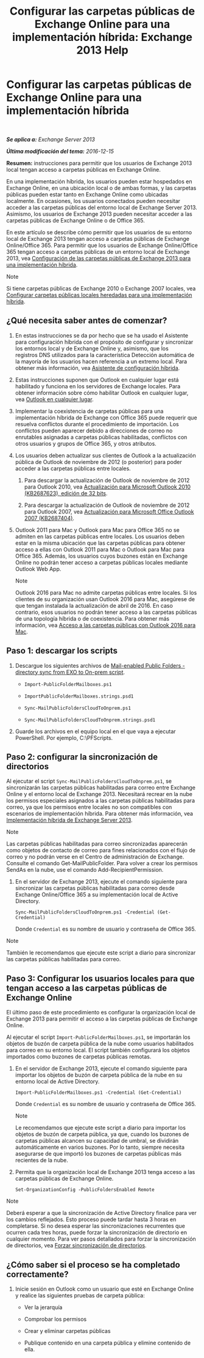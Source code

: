 ﻿---
title: 'Configurar las carpetas públicas de Exchange Online para una implementación híbrida: Exchange 2013 Help'
TOCTitle: Configurar las carpetas públicas de Exchange Online para una implementación híbrida
ms:assetid: d979edb3-967b-4431-8beb-0c236bf7f56d
ms:mtpsurl: https://technet.microsoft.com/es-es/library/Mt729076(v=EXCHG.150)
ms:contentKeyID: 72768736
ms.date: 04/23/2018
mtps_version: v=EXCHG.150
ms.translationtype: HT
---

# Configurar las carpetas públicas de Exchange Online para una implementación híbrida

 

_**Se aplica a:** Exchange Server 2013_

_**Última modificación del tema:** 2016-12-15_

**Resumen:**  instrucciones para permitir que los usuarios de Exchange 2013 local tengan acceso a carpetas públicas en Exchange Online.

En una implementación híbrida, los usuarios pueden estar hospedados en Exchange Online, en una ubicación local o de ambas formas, y las carpetas públicas pueden estar tanto en Exchange Online como ubicadas localmente. En ocasiones, los usuarios conectados pueden necesitar acceder a las carpetas públicas del entorno local de Exchange Server 2013. Asimismo, los usuarios de Exchange 2013 pueden necesitar acceder a las carpetas públicas de Exchange Online o de Office 365.

En este artículo se describe cómo permitir que los usuarios de su entorno local de Exchange 2013 tengan acceso a carpetas públicas de Exchange Online/Office 365. Para permitir que los usuarios de Exchange Online/Office 365 tengan acceso a carpetas públicas de un entorno local de Exchange 2013, vea [Configuración de las carpetas públicas de Exchange 2013 para una implementación híbrida](configure-exchange-2013-public-folders-for-a-hybrid-deployment-exchange-2013-help.md).


> [!NOTE]
> Si tiene carpetas públicas de Exchange&nbsp;2010 o Exchange&nbsp;2007 locales, vea <A href="configure-legacy-on-premises-public-folders-for-a-hybrid-deployment-exchange-2013-help.md">Configurar carpetas públicas locales heredadas para una implementación híbrida</A>.



## ¿Qué necesita saber antes de comenzar?

1.  En estas instrucciones se da por hecho que se ha usado el Asistente para configuración híbrida con el propósito de configurar y sincronizar los entornos local y de Exchange Online y, asimismo, que los registros DNS utilizados para la característica Detección automática de la mayoría de los usuarios hacen referencia a un extremo local. Para obtener más información, vea [Asistente de configuración híbrida](https://technet.microsoft.com/es-es/library/hh529921\(v=exchg.150\)).

2.  Estas instrucciones suponen que Outlook en cualquier lugar está habilitado y funciona en los servidores de Exchange locales. Para obtener información sobre cómo habilitar Outlook en cualquier lugar, vea [Outlook en cualquier lugar](outlook-anywhere-exchange-2013-help.md).

3.  Implementar la coexistencia de carpetas públicas para una implementación híbrida de Exchange con Office 365 puede requerir que resuelva conflictos durante el procedimiento de importación. Los conflictos pueden aparecer debido a direcciones de correo no enrutables asignadas a carpetas públicas habilitadas, conflictos con otros usuarios y grupos de Office 365, y otros atributos.

4.  Los usuarios deben actualizar sus clientes de Outlook a la actualización pública de Outlook de noviembre de 2012 (o posterior) para poder acceder a las carpetas públicas entre locales.
    
    1.  Para descargar la actualización de Outlook de noviembre de 2012 para Outlook 2010, vea [Actualización para Microsoft Outlook 2010 (KB2687623), edición de 32 bits](https://www.microsoft.com/es-es/download/details.aspx?id=35702).
    
    2.  Para descargar la actualización de Outlook de noviembre de 2012 para Outlook 2007, vea [Actualización para Microsoft Office Outlook 2007 (KB2687404)](https://www.microsoft.com/es-es/download/details.aspx?id=35718).

5.  Outlook 2011 para Mac y Outlook para Mac para Office 365 no se admiten en las carpetas públicas entre locales. Los usuarios deben estar en la misma ubicación que las carpetas públicas para obtener acceso a ellas con Outlook 2011 para Mac o Outlook para Mac para Office 365. Además, los usuarios cuyos buzones están en Exchange Online no podrán tener acceso a carpetas públicas locales mediante Outlook Web App.
    

    > [!NOTE]
    > Outlook 2016 para Mac no admite carpetas públicas entre locales. Si los clientes de su organización usan Outlook 2016 para Mac, asegúrese de que tengan instalada la actualización de abril de 2016. En caso contrario, esos usuarios no podrán tener acceso a las carpetas públicas de una topología híbrida o de coexistencia. Para obtener más información, vea <A href="accessing-public-folders-with-outlook-2016-for-mac-exchange-2013-help.md">Acceso a las carpetas públicas con Outlook 2016 para Mac</A>.



## Paso 1: descargar los scripts

1.  Descargue los siguientes archivos de [Mail-enabled Public Folders - directory sync from EXO to On-prem script](https://go.microsoft.com/fwlink/p/?linkid=797795).
    
      - `Import-PublicFolderMailboxes.ps1`
    
      - `ImportPublicFolderMailboxes.strings.psd1`
    
      - `Sync-MailPublicFoldersCloudToOnprem.ps1`
    
      - `Sync-MailPublicFoldersCloudToOnprem.strings.psd1`

2.  Guarde los archivos en el equipo local en el que vaya a ejecutar PowerShell. Por ejemplo, C:\\PFScripts.

## Paso 2: configurar la sincronización de directorios

Al ejecutar el script `Sync-MailPublicFoldersCloudToOnprem.ps1`, se sincronizarán las carpetas públicas habilitadas para correo entre Exchange Online y el entorno local de Exchange 2013. Necesitará recrear en la nube los permisos especiales asignados a las carpetas públicas habilitadas para correo, ya que los permisos entre locales no son compatibles con escenarios de implementación híbrida. Para obtener más información, vea [Implementación híbrida de Exchange Server 2013](https://technet.microsoft.com/es-es/59e32000-4fcf-417f-a491-f1d8f9aeef9b\(exchg.150\)#doc).


> [!NOTE]
> Las carpetas públicas habilitadas para correo sincronizadas aparecerán como objetos de contacto de correo para fines relacionados con el flujo de correo y no podrán verse en el Centro de administración de Exchange. Consulte el comando Get-MailPublicFolder. Para volver a crear los permisos SendAs en la nube, use el comando Add-RecipientPermission.



1.  En el servidor de Exchange 2013, ejecute el comando siguiente para sincronizar las carpetas públicas habilitadas para correo desde Exchange Online/Office 365 a su implementación local de Active Directory.
    
        Sync-MailPublicFoldersCloudToOnprem.ps1 -Credential (Get-Credential)
    
    Donde `Credential` es su nombre de usuario y contraseña de Office 365.


> [!NOTE]
> También le recomendamos que ejecute este script a diario para sincronizar las carpetas públicas habilitadas para correo.



## Paso 3: Configurar los usuarios locales para que tengan acceso a las carpetas públicas de Exchange Online

El último paso de este procedimiento es configurar la organización local de Exchange 2013 para permitir el acceso a las carpetas públicas de Exchange Online.

Al ejecutar el script `Import-PublicFolderMailboxes.ps1`, se importarán los objetos de buzón de carpeta pública de la nube como usuarios habilitados para correo en su entorno local. El script también configurará los objetos importados como buzones de carpetas públicas remotas.

1.  En el servidor de Exchange 2013, ejecute el comando siguiente para importar los objetos de buzón de carpeta pública de la nube en su entorno local de Active Directory.
    
        Import-PublicFolderMailboxes.ps1 -Credential (Get-Credential)
    
    Donde `Credential` es su nombre de usuario y contraseña de Office 365.
    

    > [!NOTE]
    > Le recomendamos que ejecute este script a diario para importar los objetos de buzón de carpeta pública, ya que, cuando los buzones de carpetas públicas alcancen su capacidad de umbral, se dividirán automáticamente en varios buzones. Por lo tanto, siempre necesita asegurarse de que importó los buzones de carpetas públicas más recientes de la nube.



2.  Permita que la organización local de Exchange 2013 tenga acceso a las carpetas públicas de Exchange Online.
    
        Set-OrganizationConfig -PublicFoldersEnabled Remote


> [!NOTE]
> Deberá esperar a que la sincronización de Active&nbsp;Directory finalice para ver los cambios reflejados. Esto proceso puede tardar hasta 3 horas en completarse. Si no desea esperar las sincronizaciones recurrentes que ocurren cada tres horas, puede forzar la sincronización de directorio en cualquier momento. Para ver pasos detallados para forzar la sincronización de directorios, vea <A href="http://technet.microsoft.com/es-es/library/jj151771.aspx">Forzar sincronización de directorios</A>.



## ¿Cómo saber si el proceso se ha completado correctamente?

1.  Inicie sesión en Outlook como un usuario que esté en Exchange Online y realice las siguientes pruebas de carpeta pública:
    
      - Ver la jerarquía
    
      - Comprobar los permisos
    
      - Crear y eliminar carpetas públicas
    
      - Publique contenido en una carpeta pública y elimine contenido de ella.

